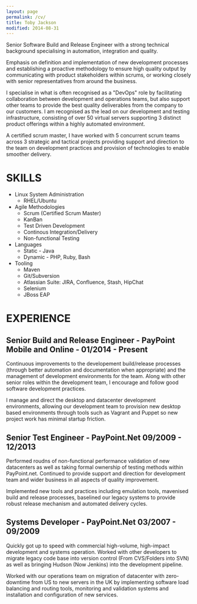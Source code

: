 ```yaml
---
layout: page
permalink: /cv/
title: Toby Jackson
modified: 2014-08-31
---
```


Senior Software Build and Release Engineer with a strong technical background specialising in automation, integration and quality.

Emphasis on definition and implementation of new development processes and establishing a proactive methodology to ensure high quality output by communicating with product stakeholders within scrums, or working closely with senior representatives from around the business.

I specialise in what is often recognised as a "DevOps" role by facilitating collaboration between development and operations teams, but also support other teams to provide the best quality deliverables from the company to our customers. I am recognised as the lead on our development and testing infrastructure, consisting of over 50 virtual servers supporting 3 distinct product offerings within a highly automated environment.

A certified scrum master, I have worked with 5 concurrent scrum teams across 3 strategic and tactical projects providing support and direction to the team on development practices and provision of technologies to enable smoother delivery.


# SKILLS

* Linux System Administration 
    * RHEL/Ubuntu 
* Agile Methodologies 
    * Scrum (Certified Scrum Master)
    * KanBan
    * Test Driven Development
    * Continous Integration/Delivery
    * Non-functional Testing
* Languages
    * Static - Java
    * Dynamic - PHP, Ruby, Bash
* Tooling
    * Maven 
    * Git/Subversion
	* Atlassian Suite: JIRA, Confluence, Stash, HipChat
	* Selenium
	* JBoss EAP 

# EXPERIENCE

## Senior Build and Release Engineer - PayPoint Mobile and Online - 01/2014 - Present

Continuous improvements to the developement build/release processes (through better automation and documentation when appropriate) and the management of development environments for the team. Along with other senior roles within the development team, I encourage and follow good software development practices.

I manage and direct the desktop and datacenter development environments, allowing our development team to provision new desktop based environments through tools such as Vagrant and Puppet so new project work has minimal startup friction.

## Senior Test Engineer - PayPoint.Net 09/2009 - 12/2013

Performed roudns of non-functional performance validation of new datacenters as well as taking formal ownership of testing methods within PayPoint.net. Continued to provide support and direction for development team and wider business in all aspects of quality improvement. 

Implemented new tools and practices including emulation tools, mavenised build and release processes, baselined our legacy systems to provide robust release mechanism and automated delivery cycles.

## Systems Developer - PayPoint.Net 03/2007 - 09/2009

Quickly got up to speed with commercial high-volume, high-impact development and systems operation. Worked with other developers to migrate legacy code base into version control (From CVS/Folders into SVN) as well as bringing Hudson (Now Jenkins) into the development pipeline.

Worked with our operations team on migration of datacenter with zero-downtime from US to new servers in the UK by implementing software load balancing and routing tools, monitoring and validation systems and installation and configuration of new services.